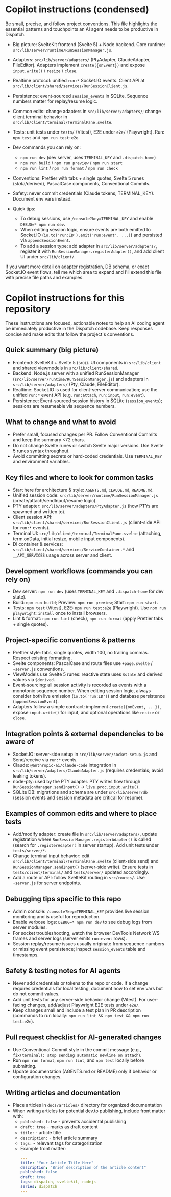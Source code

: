 <!-- Concise Copilot instructions for Dispatch -->

# Copilot instructions (condensed)

Be small, precise, and follow project conventions. This file highlights the essential patterns and touchpoints
an AI agent needs to be productive in Dispatch.

- Big picture: SvelteKit frontend (Svelte 5) + Node backend. Core runtime: `src/lib/server/runtime/RunSessionManager.js`.
- Adapters: `src/lib/server/adapters/` (PtyAdapter, ClaudeAdapter, FileEditor). Adapters implement `create({onEvent})` and expose `input.write()` / `resize` / `close`.
- Realtime protocol: unified `run:*` Socket.IO events. Client API at `src/lib/client/shared/services/RunSessionClient.js`.
- Persistence: event-sourced `session_events` in SQLite. Sequence numbers matter for replay/resume logic.

- Common edits: change adapters in `src/lib/server/adapters/`; change client terminal behavior in `src/lib/client/terminal/TerminalPane.svelte`.
- Tests: unit tests under `tests/` (Vitest), E2E under `e2e/` (Playwright). Run: `npm test` and `npm run test:e2e`.

- Dev commands you can rely on:
  - `npm run dev` (dev server, uses `TERMINAL_KEY` and `.dispatch-home`)
  - `npm run build` / `npm run preview` / `npm run start`
  - `npm run lint` / `npm run format` / `npm run check`

- Conventions: Prettier with tabs + single quotes, Svelte 5 runes ($state/$derived), PascalCase components, Conventional Commits.
- Safety: never commit credentials (Claude tokens, TERMINAL_KEY). Document env vars instead.

- Quick tips:
  - To debug sessions, use `/console?key=TERMINAL_KEY` and enable `DEBUG=* npm run dev`.
  - When editing session logic, ensure events are both emitted to Socket.IO (`io.to('run:ID').emit('run:event', ...)`) and persisted via `appendSessionEvent`.
  - To add a session type: add adapter in `src/lib/server/adapters/`, register it with `RunSessionManager.registerAdapter()`, and add client UI under `src/lib/client/`.

If you want more detail on adapter registration, DB schema, or exact Socket.IO event flows, tell me which area to expand and I'll extend this file with precise file paths and examples.

<!-- .github/copilot-instructions.md - guidance for AI coding agents working on Dispatch -->

# Copilot instructions for this repository

These instructions are focused, actionable notes to help an AI coding agent be immediately productive in the
Dispatch codebase. Keep responses concise and make edits that follow the project's conventions.

## Quick summary (big picture)

- Frontend: SvelteKit + Svelte 5 (src/). UI components in `src/lib/client` and shared viewmodels in `src/lib/client/shared`.
- Backend: Node.js server with a unified RunSessionManager (`src/lib/server/runtime/RunSessionManager.js`) and adapters in `src/lib/server/adapters/` (Pty, Claude, FileEditor).
- Realtime: Socket.IO is used for client-server communication; use the unified `run:*` event API (e.g. `run:attach`, `run:input`, `run:event`).
- Persistence: Event-sourced session history in SQLite (`session_events`); sessions are resumeable via sequence numbers.

## What to change and what to avoid

- Prefer small, focused changes per PR. Follow Conventional Commits and keep the summary <72 chars.
- Do not change Svelte runes or switch Svelte major versions. Use Svelte 5 runes syntax throughout.
- Avoid committing secrets or hard-coded credentials. Use `TERMINAL_KEY` and environment variables.

## Key files and where to look for common tasks

- Start here for architecture & style: `AGENTS.md`, `CLAUDE.md`, `README.md`.
- Unified session code: `src/lib/server/runtime/RunSessionManager.js` (create/attach/sendInput/resume logic).
- PTY adapter: `src/lib/server/adapters/PtyAdapter.js` (how PTYs are spawned and written to).
- Client session API: `src/lib/client/shared/services/RunSessionClient.js` (client-side API for `run:*` events).
- Terminal UI: `src/lib/client/terminal/TerminalPane.svelte` (attaching, term.onData, initial resize, mobile input components).
- DI container & services: `src/lib/client/shared/services/ServiceContainer.*` and `__API_SERVICES` usage across server and client.

## Development workflows (commands you can rely on)

- Dev server: `npm run dev` (uses `TERMINAL_KEY` and `.dispatch-home` for dev state).
- Build: `npm run build`; Preview: `npm run preview`; Start: `npm run start`.
- Tests: `npm test` (Vitest), E2E: `npm run test:e2e` (Playwright). Use `npm run playwright:install` once to install browsers.
- Lint & format: `npm run lint` (check), `npm run format` (apply Prettier tabs + single quotes).

## Project-specific conventions & patterns

- Prettier style: tabs, single quotes, width 100, no trailing commas. Respect existing formatting.
- Svelte components: PascalCase and route files use `+page.svelte` / `+server.js` conventions.
- ViewModels use Svelte 5 runes: reactive state uses `$state` and derived values via `$derived`.
- Event-sourcing: all session activity is recorded as events with a monotonic sequence number. When editing session logic, always consider both live emission (`io.to('run:ID')`) and database persistence (`appendSessionEvent`).
- Adapters follow a simple contract: implement `create({onEvent, ...})`, expose `input.write()` for input, and optional operations like `resize` or `close`.

## Integration points & external dependencies to be aware of

- Socket.IO: server-side setup in `src/lib/server/socket-setup.js` and Send/receive via `run:*` events.
- Claude: `@anthropic-ai/claude-code` integration in `src/lib/server/adapters/ClaudeAdapter.js` (requires credentials; avoid leaking tokens).
- node-pty: used by the PTY adapter. PTY writes flow through `RunSessionManager.sendInput()` -> `live.proc.input.write()`.
- SQLite DB: migrations and schema are under `src/lib/server/db` (session events and session metadata are critical for resume).

## Examples of common edits and where to place tests

- Add/modify adapter: create file in `src/lib/server/adapters/`, update registration where `RunSessionManager.registerAdapter()` is called (search for `.registerAdapter(` in server startup). Add unit tests under `tests/server/*`.
- Change terminal input behavior: edit `src/lib/client/terminal/TerminalPane.svelte` (client-side send) and `RunSessionManager.sendInput()` (server-side write). Ensure tests in `tests/client/terminal/` and `tests/server/` updated accordingly.
- Add a route or API: follow SvelteKit routing in `src/routes/`. Use `+server.js` for server endpoints.

## Debugging tips specific to this repo

- Admin console: `/console?key=TERMINAL_KEY` provides live session monitoring and is useful for reproduction.
- Enable verbose logs: `DEBUG=* npm run dev` to see debug logs from server modules.
- For socket troubleshooting, watch the browser DevTools Network WS frames and server logs (server emits `run:event` rows).
- Session replay/resume issues usually originate from sequence numbers or missing event persistence; inspect `session_events` table and timestamps.

## Safety & testing notes for AI agents

- Never add credentials or tokens to the repo or code. If a change requires credentials for local testing, document how to set env vars but do not commit values.
- Add unit tests for any server-side behavior change (Vitest). For user-facing changes, add/adjust Playwright E2E tests under `e2e/`.
- Keep changes small and include a test plan in PR description (commands to run locally: `npm run lint && npm test && npm run test:e2e`).

## Pull request checklist for AI-generated changes

- Use Conventional Commit style in the commit message (e.g., `fix(terminal): stop sending automatic newline on attach`).
- Run `npm run format`, `npm run lint`, and `npm test` locally before submitting.
- Update documentation (AGENTS.md or README) only if behavior or configuration changes.


## Writing articles and documentation

- Place articles in `docs/articles/` directory for organized documentation
- When writing articles for potential dev.to publishing, include front matter with:
  - `published: false` - prevents accidental publishing
  - `draft: true` - marks as draft content
  - `title:` - article title
  - `description:` - brief article summary
  - `tags:` - relevant tags for categorization
  - Example front matter:
    ```yaml
    ---
    title: "Your Article Title Here"
    description: "Brief description of the article content"
    published: false
    draft: true
    tags: dispatch, sveltekit, nodejs
    series: dispatch
    ---
    ```
